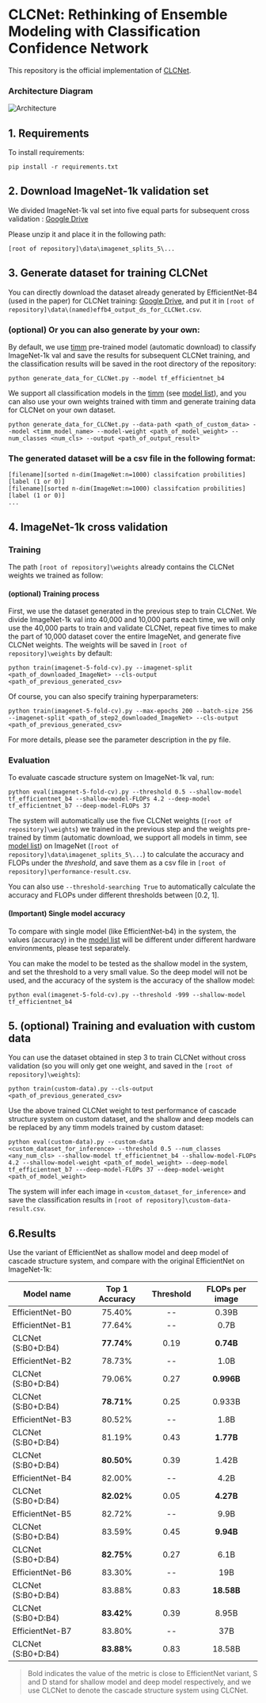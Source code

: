 # **CLCNet: Rethinking of Ensemble Modeling with Classification Confidence Network**

This repository is the official implementation of [CLCNet](https://arxiv.org/abs/2030.12345). 

### **Architecture Diagram**
![Architecture](https://github.com/yaoching0/CLCNet/blob/main/images/fig1-1.jpg)


## **1. Requirements**

To install requirements:

```setup
pip install -r requirements.txt
```
## **2. Download ImageNet-1k validation set**

We divided ImageNet-1k val set into five equal parts for subsequent cross validation : [Google Drive](https://drive.google.com/file/d/1dnFNH0LZfs_UpzDms5FBznupKph38pBV/view?usp=sharing)

Please unzip it and place it in the following path:

```ImageNet
[root of repository]\data\imagenet_splits_5\...
```

## **3. Generate dataset for training CLCNet**
You can directly download the dataset already generated by EfficientNet-B4 (used in the paper) for CLCNet training: [Google Drive](https://drive.google.com/file/d/1RGDtI0Y78muoAK6H7CcD2S1qElfDlplN/view?usp=sharing), and put it in `[root of repository]\data\(named)effb4_output_ds_for_CLCNet.csv`.


### (optional) Or you can also generate by your own:
By default, we use [timm](https://github.com/rwightman/pytorch-image-models) pre-trained model (automatic download) to classify ImageNet-1k val and save the results for subsequent CLCNet training, and the classification results will be saved in the root directory of the repository:

```generate CLCNet dataset
python generate_data_for_CLCNet.py --model tf_efficientnet_b4
```


We support all classification models in the [timm](https://github.com/rwightman/pytorch-image-models) (see [model list](https://github.com/rwightman/pytorch-image-models/blob/master/results/results-imagenet.csv)), and you can also use your own weights trained with timm and generate training data for CLCNet on your own dataset.


```generate customized CLCNet dataset
python generate_data_for_CLCNet.py --data-path <path_of_custom_data> --model <timm_model_name> --model-weight <path_of_model_weight> --num_classes <num_cls> --output <path_of_output_result>
```


### The generated dataset will be a csv file in the following format:

```dataset format
[filename][sorted n-dim(ImageNet:n=1000) classifcation probilities][label (1 or 0)] 
[filename][sorted n-dim(ImageNet:n=1000) classifcation probilities][label (1 or 0)] 
...
```

## **4. ImageNet-1k cross validation**

### Training
The path `[root of repository]\weights` already contains the CLCNet weights we trained as follow:

#### (optional) Training process
First, we use the dataset generated in the previous step to train CLCNet. We divide ImageNet-1k val into 40,000 and 10,000 parts each time, we will only use the 40,000 parts to train and validate CLCNet, repeat five times to make the part of 10,000 dataset cover the entire ImageNet, and generate five CLCNet weights. The weights will be saved in ```[root of repository]\weights``` by default:

```train
python train(imagenet-5-fold-cv).py --imagenet-split <path_of_downloaded_ImageNet> --cls-output <path_of_previous_generated_csv>
```

Of course, you can also specify training hyperparameters:

```train
python train(imagenet-5-fold-cv).py --max-epochs 200 --batch-size 256 --imagenet-split <path_of_step2_downloaded_ImageNet> --cls-output <path_of_previous_generated_csv>
```

For more details, please see the parameter description in the py file.

### Evaluation

To evaluate cascade structure system on ImageNet-1k val, run:


```eval
python eval(imagenet-5-fold-cv).py --threshold 0.5 --shallow-model tf_efficientnet_b4 --shallow-model-FLOPs 4.2 --deep-model tf_efficientnet_b7 --deep-model-FLOPs 37
```

The system will automatically use the five CLCNet weights (`[root of repository]\weights`) we trained in the previous step and the weights pre-trained by timm (automatic download, we support all models in timm, see [model list](https://github.com/rwightman/pytorch-image-models/blob/master/results/results-imagenet.csv)) on ImageNet (`[root of repository]\data\imagenet_splits_5\...`) to calculate the accuracy and FLOPs under the _threshold_, and save them as a csv file in `[root of repository]\performance-result.csv`.

You can also use `--threshold-searching True` to automatically calculate the accuracy and FLOPs under different thresholds between [0.2, 1].


#### (Important) Single model accuracy
To compare with single model (like EfficientNet-b4) in the system, the values (accuracy) in the [model list](https://github.com/rwightman/pytorch-image-models/blob/master/results/results-imagenet.csv) will be different under different hardware environments, please test separately.


You can make the model to be tested as the shallow model in the system, and set the threshold to a very small value. So the deep model will not be used, and the accuracy of the system is the accuracy of the shallow model:

```eval
python eval(imagenet-5-fold-cv).py --threshold -999 --shallow-model tf_efficientnet_b4
```

## 5. (optional) Training and evaluation with custom data

You can use the dataset obtained in step 3 to train CLCNet without cross validation (so you will only get one weight, and saved in the `[root of repository]\weights`):

```train
python train(custom-data).py --cls-output <path_of_previous_generated_csv>
```


Use the above trained CLCNet weight to test performance of cascade structure system on custom dataset, and the shallow and deep models can be replaced by any timm models trained by custom dataset:

```eval
python eval(custom-data).py --custom-data <custom_dataset_for_inference> --threshold 0.5 --num_classes <any_num_cls> --shallow-model tf_efficientnet_b4 --shallow-model-FLOPs 4.2 --shallow-model-weight <path_of_model_weight> --deep-model tf_efficientnet_b7 ---deep-model-FLOPs 37 --deep-model-weight <path_of_model_weight> 
```

The system will infer each image in `<custom_dataset_for_inference>` and save the classification results in `[root of repository]\custom-data-result.csv`.


## **6.Results**

Use the variant of EfficientNet as shallow model and deep model of cascade structure system, and compare with the original EfficientNet on ImageNet-1k:


| Model name         | Top 1 Accuracy  |   Threshold    | FLOPs per image |
---|:--:|:--:|:--:|
| EfficientNet-B0    |     75.40%  |       --       |      0.39B      |
| EfficientNet-B1    |     77.64%  |       --       |      0.7B      |
| CLCNet (S:B0+D:B4)    |   **77.74%**   |       0.19      |    **0.74B**       |
| EfficientNet-B2    |     78.73%  |       --       |      1.0B      |
| CLCNet (S:B0+D:B4)    |   79.06%   |      0.27       |     **0.996B**       |
| CLCNet (S:B0+D:B4)    |    **78.71%**  |       0.25      |     0.933B       |
| EfficientNet-B3    |     80.52%  |       --       |      1.8B      |
| CLCNet (S:B0+D:B4)    |    81.19%  |       0.43      |    **1.77B**        |
| CLCNet (S:B0+D:B4)    |    **80.50%**  |     0.39        |    1.42B        |
| EfficientNet-B4    |     82.00%  |       --       |      4.2B      |
| CLCNet (S:B0+D:B4)    |   **82.02%**   |      0.05       |    **4.27B**       |
| EfficientNet-B5    |     82.72%  |       --       |      9.9B      |
| CLCNet (S:B0+D:B4)    |  83.59%   |      0.45       |     **9.94B**       |
| CLCNet (S:B0+D:B4)    |    **82.75%**  |      0.27       |    6.1B        |
| EfficientNet-B6    |     83.30%  |       --       |      19B      |
| CLCNet (S:B0+D:B4)    |   83.88%   |      0.83       |    **18.58B**        |
| CLCNet (S:B0+D:B4)    |    **83.42%**  |      0.39       |    8.95B        |
| EfficientNet-B7    |     83.80%  |       --       |      37B      |
| CLCNet (S:B0+D:B4)    |    **83.88%**  |     0.83        |   18.58B         |

> Bold indicates the value of the metric is close to EfficientNet variant, S and D stand for shallow model and deep model respectively, and we use CLCNet to denote the cascade structure system using CLCNet.

